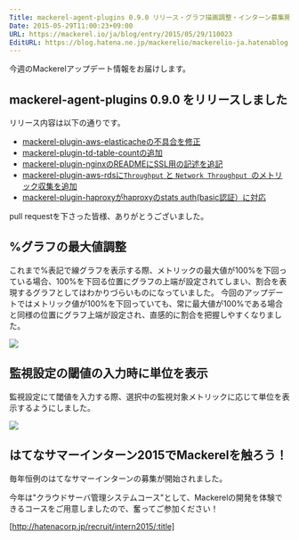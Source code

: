```yaml
---
Title: mackerel-agent-plugins 0.9.0 リリース・グラフ描画調整・インターン募集開始 ほか
Date: 2015-05-29T11:00:23+09:00
URL: https://mackerel.io/ja/blog/entry/2015/05/29/110023
EditURL: https://blog.hatena.ne.jp/mackerelio/mackerelio-ja.hatenablog.mackerel.io/atom/entry/8454420450095726472
---
```


今週のMackerelアップデート情報をお届けします。

## mackerel-agent-plugins 0.9.0 をリリースしました

リリース内容は以下の通りです。

- [mackerel-plugin-aws-elasticacheの不具合を修正](https://github.com/mackerelio/mackerel-agent-plugins/pull/81)
- [mackerel-plugin-td-table-countの追加](https://github.com/mackerelio/mackerel-agent-plugins/pull/83)
- [mackerel-plugin-nginxのREADMEにSSL用の記述を追記](https://github.com/mackerelio/mackerel-agent-plugins/pull/84)
- [mackerel-plugin-aws-rdsに`Throughput` と `Network Throughput `のメトリック収集を追加](https://github.com/mackerelio/mackerel-agent-plugins/pull/85)
- [mackerel-plugin-haproxyがhaproxyのstats auth(basic認証）に対応](https://github.com/mackerelio/mackerel-agent-plugins/pull/86)

pull requestを下さった皆様、ありがとうございました。


## %グラフの最大値調整
これまで%表記で線グラフを表示する際、メトリックの最大値が100%を下回っている場合、100%を下回る位置にグラフの上端が設定されてしまい、割合を表現するグラフとしてはわかりづらいものになっていました。
今回のアップデートではメトリック値が100%を下回っていても、常に最大値が100%である場合と同様の位置にグラフ上端が設定され、直感的に割合を把握しやすくなりました。

![](https://cdn-ak.f.st-hatena.com/images/fotolife/m/mackerelio/20150529/20150529105753.png)

## 監視設定の閾値の入力時に単位を表示
監視設定にて閾値を入力する際、選択中の監視対象メトリックに応じて単位を表示するようにしました。

![](https://cdn-ak.f.st-hatena.com/images/fotolife/m/mackerelio/20150528/20150528113220.png)

## はてなサマーインターン2015でMackerelを触ろう！

毎年恒例のはてなサマーインターンの募集が開始されました。

今年は"クラウドサーバ管理システムコース"として、Mackerelの開発を体験できるコースをご用意しましたので、奮ってご参加ください！

[http://hatenacorp.jp/recruit/intern2015/:title]

